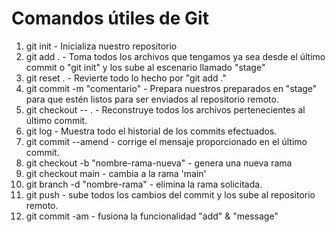 # Comandos útiles de Git

1. git init - Inicializa nuestro repositorio
2. git add . - Toma todos los archivos que tengamos ya sea desde el último commit o "git init" y los sube al escenario llamado "stage"
3. git reset . - Revierte todo lo hecho por "git add ."
4. git commit -m "comentario" - Prepara nuestros preparados en "stage" para que estén listos para ser enviados al repositorio remoto.
5. git checkout -- . - Reconstruye todos los archivos pertenecientes al último commit.
6. git log - Muestra todo el historial de los commits efectuados.
7. git commit --amend - corrige el mensaje proporcionado en el último commit.
8. git checkout -b "nombre-rama-nueva" - genera una nueva rama
9. git checkout main - cambia a la rama 'main'
10. git branch -d "nombre-rama" - elimina la rama solicitada.
11. git push - sube todos los cambios del commit y los sube al repositorio remoto.
12. git commit -am - fusiona la funcionalidad "add" & "message"